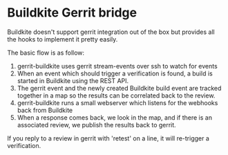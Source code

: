 # Buildkite Gerrit bridge

Buildkite doesn't support gerrit integration out of the box but provides all
the hooks to implement it pretty easily.

The basic flow is as follow:
 1) gerrit-buildkite uses gerrit stream-events over ssh to watch for events
 2) When an event which should trigger a verification is found, a build is started in Buildkite using the REST API.
 3) The gerrit event and the newly created Buildkite build event are tracked together in a map so the results can be correlated back to the review.
 4) gerrit-buildkite runs a small webserver which listens for the webhooks back from Buildkite
 5) When a response comes back, we look in the map, and if there is an associated review, we publish the results back to gerrit.

If you reply to a review in gerrit with 'retest' on a line, it will re-trigger a verification.
